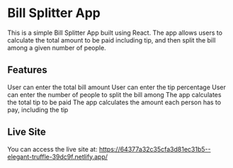 # Bill Splitter App
This is a simple Bill Splitter App built using React. The app allows users to calculate the total amount to be paid including tip, and then split the bill among a given number of people.

## Features
User can enter the total bill amount
User can enter the tip percentage
User can enter the number of people to split the bill among
The app calculates the total tip to be paid
The app calculates the amount each person has to pay, including the tip

## Live Site
You can access the live site at: https://64377a32c35cfa3d81ec31b5--elegant-truffle-39dc9f.netlify.app/

